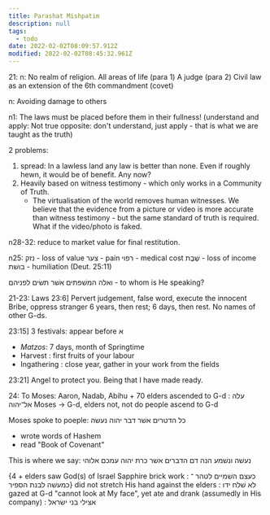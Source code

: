 ```yaml
---
title: Parashat Mishpatim
description: null
tags:
  - todo
date: 2022-02-02T08:09:57.912Z
modified: 2022-02-02T08:45:32.961Z
---
```


21:
n: No realm of religion. All areas of life (para 1)
A judge (para 2)
Civil law as an extension of the 6th commandment (covet)

n: Avoiding damage to others

n1: The laws must be placed before them in their fullness!
(understand and apply: Not true
opposite: don't understand, just apply - that is what we are taught as the truth)

2 problems:

1. spread: In a lawless land any law is better than none. Even if roughly hewn, it would be of benefit. Any now?
2. Heavily based on witness testimony - which only works in a Community of Truth.
   - The virtualisation of the world removes human witnesses. We believe that the evidence from a picture or video is more accurate than witness testimony - but the same standard of truth is required. What if the video/photo is faked.

n28-32: reduce to market value for final restitution.

n25:
נזק - loss of value
צער - pain
רפוי - medical cost
שֶׁבֶת - loss of income
בושׁת - humiliation (Deut. 25:11)

ואלה המשׁפתים אשׁר תשׂים לפניהם - to whom is He speaking?

21-23: Laws
23:6]
Pervert judgement, false word, execute the innocent
Bribe, oppress stranger
6 years, then rest; 6 days, then rest.
No names of other G-ds.

23:15] 3 festivals: appear before א

- _Matzos_: 7 days, month of Springtime
- Harvest : first fruits of your labour
- Ingathering : close year, gather in your work from the fields

23:21] Angel to protect you. Being that I have made ready.

24:
To Moses: Aaron, Nadab, Abihu + 70 elders ascended to G-d : עלה אל־יהוה
Moses -> G-d, elders not, not do people ascend to G-d

Moses spoke to poeple: כל הדטרים אשׁר דבר יהוה נעשׂה

- wrote words of Hashem
- read "Book of Covenant"

This is where we say: נעשׁה ונשׁמע
הנה דם הדברים אשׁר כרת יהוה עמכם אלוהי

{4 + elders saw God(s) of Israel
Sapphire brick work : כעצם השׁמיים לטהר ־ כמעשׁה לבנת הספיר}
did not stretch His hand against the elders : לא שׁלח ידו
gazed at G-d "cannot look at My face", yet ate and drank (assumedly in His company) : אצילי בני ישׂראל
